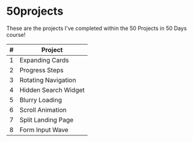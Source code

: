 # 50projects
These are the projects I've completed within the 50 Projects in 50 Days course!
 
| # | Project              |
|---|----------------------|
| 1 | Expanding Cards      |
| 2 | Progress Steps       |
| 3 | Rotating Navigation  |
| 4 | Hidden Search Widget |
| 5 | Blurry Loading       |
| 6 | Scroll Animation     |
| 7 | Split Landing Page   |
| 8 | Form Input Wave      |
